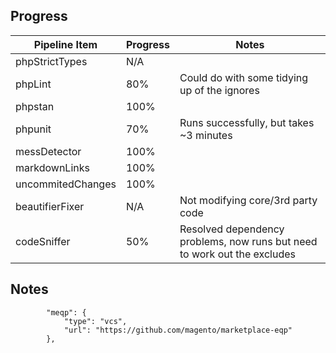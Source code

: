 ## Progress


| Pipeline Item    | Progress | Notes |
| ---------------- | -------- | ----- |
| phpStrictTypes   | N/A      |       |
| phpLint          | 80%      | Could do with some tidying up of the ignores |
| phpstan          | 100%     |       |
| phpunit          | 70%      | Runs successfully, but takes ~3 minutes |
| messDetector     | 100%     |       |
| markdownLinks    | 100%     |       |
| uncommitedChanges| 100%     |       |
| beautifierFixer  | N/A      | Not modifying core/3rd party code |
| codeSniffer      | 50%      | Resolved dependency problems, now runs but need to work out the excludes |

## Notes

```
        "meqp": {
            "type": "vcs",
            "url": "https://github.com/magento/marketplace-eqp"
        },
```